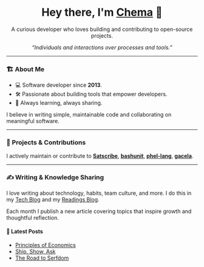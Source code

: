 <h1 align="center">Hey there, I'm 
    <span title="Why? {Che: Jose, ma: Maria}">
        <a href="https://chemaclass.com/" target="_blank">Chema</a> 👋
    </span>
</h1>

<p align="center">
  A curious developer who loves building and contributing to open-source projects.
</p>

<p align="center"><em>“Individuals and interactions over processes and tools.”</em></p>

---

### 🏗 About Me

- 💻 Software developer since **2013**.
- 🛠 Passionate about building tools that empower developers.
- 🌱 Always learning, always sharing.

I believe in writing simple, maintainable code and collaborating on meaningful software.

---

### 🔧 Projects & Contributions

I actively maintain or contribute to [**Satscribe**](https://satscribe.chema.me/), [**bashunit**](https://bashunit.typeddevs.com/), [**phel-lang**](https://phel-lang.org), [**gacela**](https://gacela-project.com/).

---

### ✍️ Writing & Knowledge Sharing

I love writing about technology, habits, team culture, and more. I do this in my [Tech Blog](https://chemaclass.es/blog/) and my [Readings Blog](https://chemaclass.es/readings/).

Each month I publish a new article covering topics that inspire growth and thoughtful reflection.

#### 📌 Latest Posts

<!-- BLOG-POST-LIST:START -->
- [Principles of Economics](https://chemaclass.com/readings/principles-of-economics/)
- [Ship, Show, Ask](https://chemaclass.com/blog/ship-show-ask/)
- [The Road to Serfdom](https://chemaclass.com/readings/the-road-to-serfdom/)
<!-- BLOG-POST-LIST:END -->
